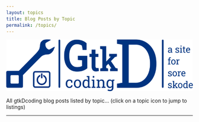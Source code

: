```yaml
---
layout: topics
title: Blog Posts by Topic
permalink: /topics/
---
```


<link rel="stylesheet" href="/css/style.css" />
<link rel="stylesheet" href="/css/main.css" />
<link rel="stylesheet" href="/css/colors.css" />

![image](/images/logos/logo_v11e_811x223.png)

All gtkDcoding blog posts listed by topic... (click on a topic icon to jump to listings)

---